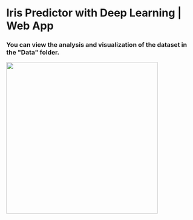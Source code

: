 # Iris Predictor with Deep Learning | Web App
### You can view the analysis and visualization of the dataset in the "Data" folder.
<img src="https://media3.giphy.com/media/gfm4JrywafLGDcjm7I/giphy.gif" width=400/>

